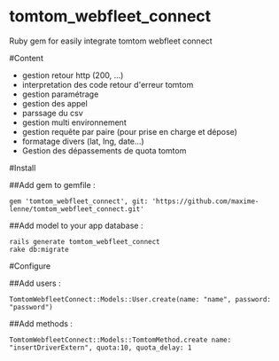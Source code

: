 tomtom_webfleet_connect
=======================

Ruby gem for easily integrate tomtom webfleet connect

#Content

- gestion retour http (200, ...)
- interpretation des code retour d'erreur tomtom
- gestion paramétrage
- gestion des appel
- parssage du csv
- gestion multi environnement
- gestion requête par paire (pour prise en charge et dépose)
- formatage divers (lat, lng, date...)
- Gestion des dépassements de quota tomtom


#Install

##Add gem to gemfile :
```
gem 'tomtom_webfleet_connect', git: 'https://github.com/maxime-lenne/tomtom_webfleet_connect.git'
```

##Add model to your app database :
```
rails generate tomtom_webfleet_connect
rake db:migrate
```

#Configure

##Add users :
```
TomtomWebfleetConnect::Models::User.create(name: "name", password: "password")
```

##Add methods :
```
TomtomWebfleetConnect::Models::TomtomMethod.create name: "insertDriverExtern", quota:10, quota_delay: 1
```
